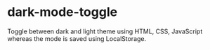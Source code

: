 # dark-mode-toggle
Toggle between dark and light theme using HTML, CSS, JavaScript whereas the mode is saved using LocalStorage. 
